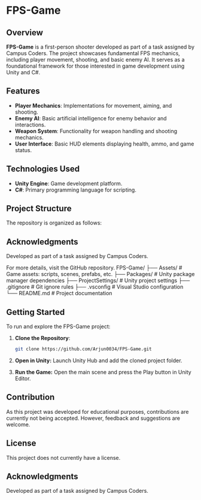 # FPS-Game

## Overview

**FPS-Game** is a first-person shooter developed as part of a task assigned by Campus Coders. The project showcases fundamental FPS mechanics, including player movement, shooting, and basic enemy AI. It serves as a foundational framework for those interested in game development using Unity and C#.

## Features

- **Player Mechanics**: Implementations for movement, aiming, and shooting.
- **Enemy AI**: Basic artificial intelligence for enemy behavior and interactions.
- **Weapon System**: Functionality for weapon handling and shooting mechanics.
- **User Interface**: Basic HUD elements displaying health, ammo, and game status.

## Technologies Used

- **Unity Engine**: Game development platform.
- **C#**: Primary programming language for scripting.

## Project Structure

The repository is organized as follows:

## Acknowledgments
Developed as part of a task assigned by Campus Coders.

For more details, visit the GitHub repository.
FPS-Game/
    ├── Assets/             # Game assets: scripts, scenes, prefabs, etc.
    ├── Packages/           # Unity package manager dependencies
    ├── ProjectSettings/    # Unity project settings
    ├── .gitignore          # Git ignore rules
    ├── .vsconfig           # Visual Studio configuration
    └── README.md           # Project documentation

## Getting Started

To run and explore the FPS-Game project:

1. **Clone the Repository**:
   ```bash
   git clone https://github.com/Arjun0034/FPS-Game.git
2. **Open in Unity:**
Launch Unity Hub and add the cloned project folder.

3. **Run the Game:**
Open the main scene and press the Play button in Unity Editor.

## Contribution
As this project was developed for educational purposes, contributions are currently not being accepted. However, feedback and suggestions are welcome.

## License
This project does not currently have a license.

## Acknowledgments
Developed as part of a task assigned by Campus Coders.
